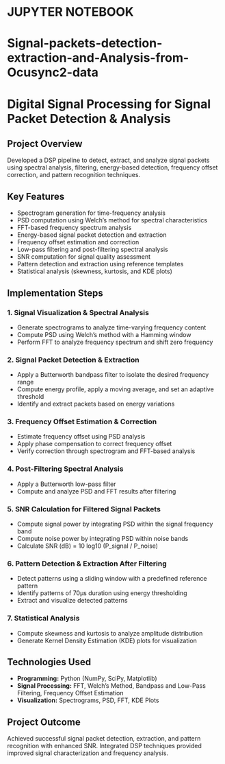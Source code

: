 
# JUPYTER NOTEBOOK


# Signal-packets-detection-extraction-and-Analysis-from-Ocusync2-data


# **Digital Signal Processing for Signal Packet Detection & Analysis**  

## **Project Overview**  
Developed a DSP pipeline to detect, extract, and analyze signal packets using spectral analysis, filtering, energy-based detection, frequency offset correction, and pattern recognition techniques.  

## **Key Features**  
- Spectrogram generation for time-frequency analysis  
- PSD computation using Welch’s method for spectral characteristics  
- FFT-based frequency spectrum analysis  
- Energy-based signal packet detection and extraction  
- Frequency offset estimation and correction  
- Low-pass filtering and post-filtering spectral analysis  
- SNR computation for signal quality assessment  
- Pattern detection and extraction using reference templates  
- Statistical analysis (skewness, kurtosis, and KDE plots)  

## **Implementation Steps**  

### **1. Signal Visualization & Spectral Analysis**  
- Generate spectrograms to analyze time-varying frequency content  
- Compute PSD using Welch’s method with a Hamming window  
- Perform FFT to analyze frequency spectrum and shift zero frequency  

### **2. Signal Packet Detection & Extraction**  
- Apply a Butterworth bandpass filter to isolate the desired frequency range  
- Compute energy profile, apply a moving average, and set an adaptive threshold  
- Identify and extract packets based on energy variations  

### **3. Frequency Offset Estimation & Correction**  
- Estimate frequency offset using PSD analysis  
- Apply phase compensation to correct frequency offset  
- Verify correction through spectrogram and FFT-based analysis  

### **4. Post-Filtering Spectral Analysis**  
- Apply a Butterworth low-pass filter  
- Compute and analyze PSD and FFT results after filtering  

### **5. SNR Calculation for Filtered Signal Packets**  
- Compute signal power by integrating PSD within the signal frequency band  
- Compute noise power by integrating PSD within noise bands  
- Calculate SNR (dB) = 10 log10 (P_signal / P_noise)  

### **6. Pattern Detection & Extraction After Filtering**  
- Detect patterns using a sliding window with a predefined reference pattern  
- Identify patterns of 70µs duration using energy thresholding  
- Extract and visualize detected patterns  

### **7. Statistical Analysis**  
- Compute skewness and kurtosis to analyze amplitude distribution  
- Generate Kernel Density Estimation (KDE) plots for visualization  

## **Technologies Used**  
- **Programming:** Python (NumPy, SciPy, Matplotlib)  
- **Signal Processing:** FFT, Welch’s Method, Bandpass and Low-Pass Filtering, Frequency Offset Estimation  
- **Visualization:** Spectrograms, PSD, FFT, KDE Plots  

## **Project Outcome**  
Achieved successful signal packet detection, extraction, and pattern recognition with enhanced SNR. Integrated DSP techniques provided improved signal characterization and frequency analysis.  
